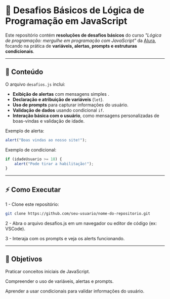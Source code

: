 # 🚀 Desafios Básicos de Lógica de Programação em JavaScript

Este repositório contém **resoluções de desafios básicos** do curso *"Lógica de programação: mergulhe em programação com JavaScript"* da [Alura](https://www.alura.com.br/), focando na prática de **variáveis, alertas, prompts e estruturas condicionais**.

---

## 📝 Conteúdo

O arquivo `desafios.js` inclui:

- **Exibição de alertas** com mensagens simples  .
- **Declaração e atribuição de variáveis** (`let`).
- **Uso de prompts** para capturar informações do usuário. 
- **Validação de dados** usando condicional `if`.
- **Interação básica com o usuário**, como mensagens personalizadas de boas-vindas e validação de idade.  

Exemplo de alerta:  
```javascript
alert("Boas vindas ao nosso site!");
```

Exemplo de condicional:
```javascript
if (idadeUsuario >= 18) {
    alert("Pode tirar a habilitação!");
}
```

---

## ⚡ Como Executar

1 - Clone este repositório:
```bash
git clone https://github.com/seu-usuario/nome-do-repositorio.git
```

2 - Abra o arquivo desafios.js em um navegador ou editor de código (ex: VSCode).

3 - Interaja com os prompts e veja os alerts funcionando.

---

## 🎯 Objetivos

Praticar conceitos iniciais de JavaScript.

Compreender o uso de variáveis, alertas e prompts.

Aprender a usar condicionais para validar informações do usuário.

